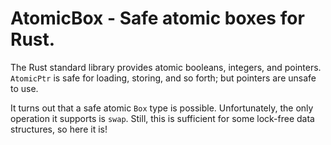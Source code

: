 # AtomicBox - Safe atomic boxes for Rust.

The Rust standard library provides atomic booleans, integers, and pointers.
`AtomicPtr` is safe for loading, storing, and so forth; but pointers are
unsafe to use.

It turns out that a safe atomic `Box` type is possible. Unfortunately, the
only operation it supports is `swap`. Still, this is sufficient for some
lock-free data structures, so here it is!
